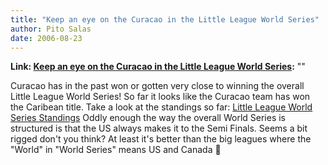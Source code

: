 ```yaml
---
title: "Keep an eye on the Curacao in the Little League World Series"
author: Pito Salas
date: 2006-08-23
---
```


**Link: [Keep an eye on the Curacao in the Little League World Series](None):** ""

Curacao has in the past won or gotten very close to winning the overall Little
League World Series! So far it looks like the Curacao team has won the
Caribean title. Take a look at the standings so far: [Little League World
Series
Standings](<http://www.littleleague.org/series/2006divisions/llbb/series.htm>
"Little League Baseball") Oddly enough the way the overall World Series is
structured is that the US always makes it to the Semi Finals. Seems a bit
rigged don't you think? At least it's better than the big leagues where the
"World" in "World Series" means US and Canada 🙂


